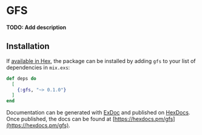 # GFS

**TODO: Add description**

## Installation

If [available in Hex](https://hex.pm/docs/publish), the package can be installed
by adding `gfs` to your list of dependencies in `mix.exs`:

```elixir
def deps do
  [
    {:gfs, "~> 0.1.0"}
  ]
end
```

Documentation can be generated with [ExDoc](https://github.com/elixir-lang/ex_doc)
and published on [HexDocs](https://hexdocs.pm). Once published, the docs can
be found at [https://hexdocs.pm/gfs](https://hexdocs.pm/gfs).

